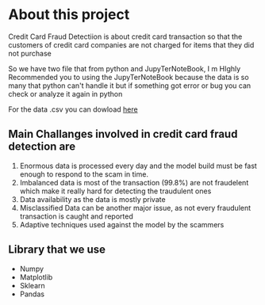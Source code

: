 # About this project
Credit Card Fraud Detectiion is about credit card transaction so that the customers of credit card companies are not charged for items that they did not purchase

So  we have two file that from python and JupyTerNoteBook, I m HIghly Recommended you to using the JupyTerNoteBook because the data is so many that python can't handle it
but if something got error or bug you can check or analyze it again in python 

For the data .csv you can dowload [here](https://drive.google.com/file/d/1I4uDT9vm-zYwwS0PicO0IAmI6q_GcKpp/view?usp=drive_link)

## Main Challanges involved in credit card fraud detection are
1. Enormous data is processed every day and the model build must be fast enough to respond to the scam in time.
2. Imbalanced data is most of the transaction (99.8%) are not fraudelent which make it really hard for detecting the traudulent ones
3. Data availability as the data is mostly private
4. Misclassified Data can be another major issue, as not every fraudulent transaction is caught and reported
5. Adaptive techniques used against the model by the scammers

## Library that we use 
- Numpy
- Matplotlib
- Sklearn
- Pandas
